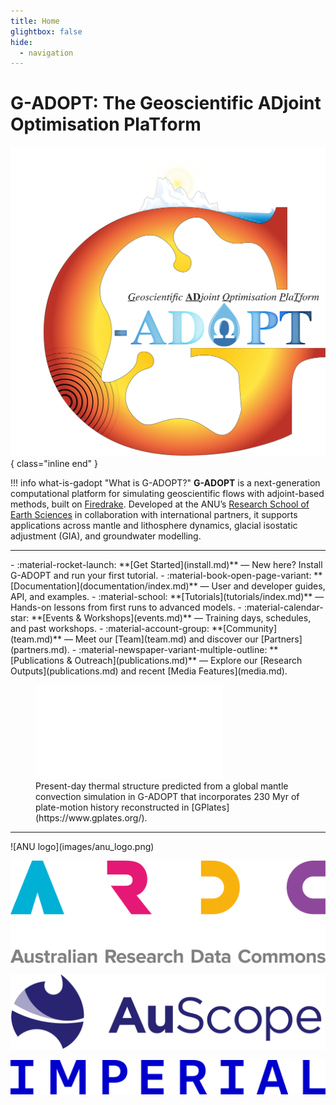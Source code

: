 ```yaml
---
title: Home
glightbox: false
hide:
  - navigation
---
```


# G-ADOPT: The Geoscientific ADjoint Optimisation PlaTform

![G-ADOPT logo](images/gadopt_logo.svg){ class="inline end" }

!!! info what-is-gadopt "What is G-ADOPT?"
    **G-ADOPT** is a next-generation computational platform for simulating geoscientific flows with adjoint-based methods,
    built on [Firedrake](https://www.firedrakeproject.org). Developed at the ANU’s [Research School of Earth Sciences](https://earthsciences.anu.edu.au/)
    in collaboration with international partners, it supports applications across mantle and lithosphere dynamics,
    glacial isostatic adjustment (GIA), and groundwater modelling.

---

<div class="content-split" markdown>
<div markdown>

<div class="grid cards" markdown>
- :material-rocket-launch: **[Get Started](install.md)** — New here? Install G-ADOPT and run your first tutorial.
- :material-book-open-page-variant: **[Documentation](documentation/index.md)** — User and developer guides, API, and examples.
- :material-school: **[Tutorials](tutorials/index.md)** — Hands-on lessons from first runs to advanced models.
- :material-calendar-star: **[Events & Workshops](events.md)** — Training days, schedules, and past workshops.
- :material-account-group: **[Community](team.md)** — Meet our [Team](team.md) and discover our [Partners](partners.md).
- :material-newspaper-variant-multiple-outline: **[Publications & Outreach](publications.md)** — Explore our [Research Outputs](publications.md) and recent [Media Features](media.md).
</div>

</div>
<div markdown>

<figure markdown>
  <iframe class="viewer-frame" src="static/viewer.html" title="G-ADOPT viewer" frameborder="0"></iframe>
  <figcaption markdown>
  Present-day thermal structure predicted from a global mantle convection simulation in G-ADOPT that incorporates 230 Myr of plate-motion history reconstructed in [GPlates](https://www.gplates.org/).
  </figcaption>
</figure>

</div>
</div>

---

<div class="logo-row" markdown>
![ANU logo](images/anu_logo.png)

![ARDC logo](images/ardc_logo.svg)

![AuScope logo](images/auscope_logo.png)

![Imperial logo](images/imperial_logo.png)
</div>
